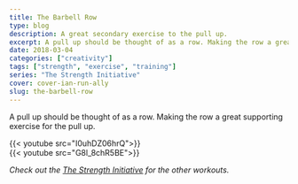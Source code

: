 ```yaml
---
title: The Barbell Row
type: blog
description: A great secondary exercise to the pull up.
excerpt: A pull up should be thought of as a row. Making the row a great supporting exercise for the pull up.
date: 2018-03-04
categories: ["creativity"]
tags: ["strength", "exercise", "training"]
series: "The Strength Initiative"
cover: cover-ian-run-ally
slug: the-barbell-row
---
```


A pull up should be thought of as a row. Making the row a great supporting exercise for the pull up.

{{< youtube src="I0uhDZ06hrQ">}}
<br/>
{{< youtube src="G8l_8chR5BE">}}

_Check out the [The Strength Initiative](/series/the-strength-initiative/) for the other workouts._

